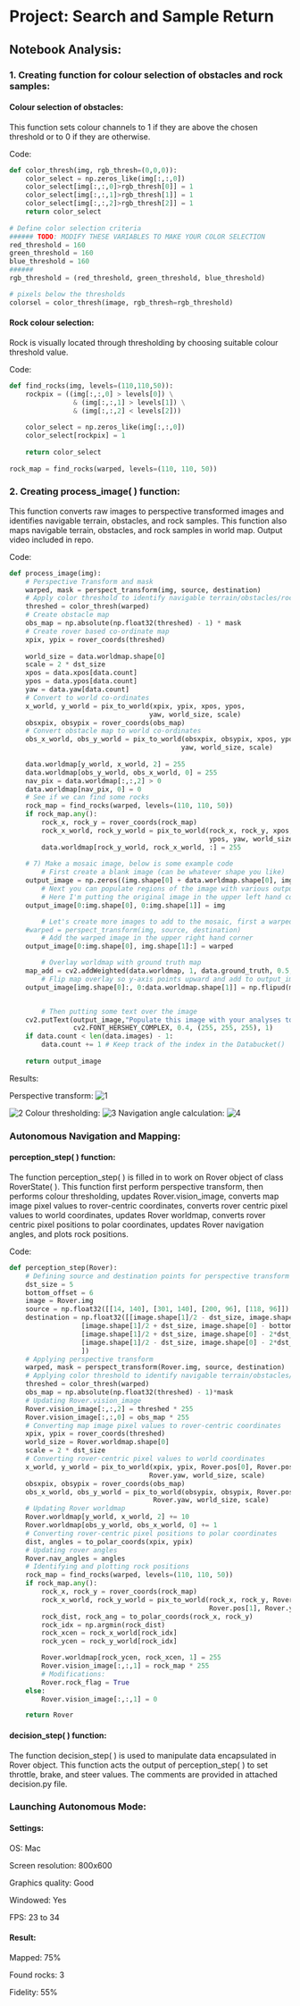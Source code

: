 # Project: Search and Sample Return

## Notebook Analysis:

### 1. Creating function for colour selection of obstacles and rock samples:

#### Colour selection of obstacles:

This function sets colour channels to 1 if they are above the chosen threshold or to 0 if they are otherwise.

Code:
```python
def color_thresh(img, rgb_thresh=(0,0,0)):
    color_select = np.zeros_like(img[:,:,0])
    color_select[img[:,:,0]>rgb_thresh[0]] = 1
    color_select[img[:,:,1]>rgb_thresh[1]] = 1
    color_select[img[:,:,2]>rgb_thresh[2]] = 1
    return color_select
    
# Define color selection criteria
###### TODO: MODIFY THESE VARIABLES TO MAKE YOUR COLOR SELECTION
red_threshold = 160
green_threshold = 160
blue_threshold = 160
######
rgb_threshold = (red_threshold, green_threshold, blue_threshold)

# pixels below the thresholds
colorsel = color_thresh(image, rgb_thresh=rgb_threshold)
```

#### Rock colour selection:

Rock is visually located through thresholding by choosing suitable colour threshold value.

Code:
```python 
def find_rocks(img, levels=(110,110,50)):
    rockpix = ((img[:,:,0] > levels[0]) \
                & (img[:,:,1] > levels[1]) \
                & (img[:,:,2] < levels[2]))
    
    color_select = np.zeros_like(img[:,:,0])
    color_select[rockpix] = 1
    
    return color_select
    
rock_map = find_rocks(warped, levels=(110, 110, 50))
```
### 2. Creating process_image( ) function:

This function converts raw images to perspective transformed images and identifies navigable terrain, obstacles, and rock samples. This function also maps navigable terrain, obstacles, and rock samples in world map. Output video included in repo.

Code:
```python
def process_image(img):
    # Perspective Transform and mask
    warped, mask = perspect_transform(img, source, destination)
    # Apply color threshold to identify navigable terrain/obstacles/rock samples
    threshed = color_thresh(warped)
    # Create obstacle map
    obs_map = np.absolute(np.float32(threshed) - 1) * mask
    # Create rover based co-ordinate map
    xpix, ypix = rover_coords(threshed)
    
    world_size = data.worldmap.shape[0]
    scale = 2 * dst_size
    xpos = data.xpos[data.count]
    ypos = data.ypos[data.count]
    yaw = data.yaw[data.count]
    # Convert to world co-ordinates
    x_world, y_world = pix_to_world(xpix, ypix, xpos, ypos,
                                   yaw, world_size, scale)
    obsxpix, obsypix = rover_coords(obs_map)
    # Convert obstacle map to world co-ordinates
    obs_x_world, obs_y_world = pix_to_world(obsxpix, obsypix, xpos, ypos,
                                           yaw, world_size, scale)
    
    data.worldmap[y_world, x_world, 2] = 255
    data.worldmap[obs_y_world, obs_x_world, 0] = 255
    nav_pix = data.worldmap[:,:,2] > 0
    data.worldmap[nav_pix, 0] = 0
    # See if we can find some rocks
    rock_map = find_rocks(warped, levels=(110, 110, 50))
    if rock_map.any():
        rock_x, rock_y = rover_coords(rock_map)
        rock_x_world, rock_y_world = pix_to_world(rock_x, rock_y, xpos,
                                                  ypos, yaw, world_size, scale)
        data.worldmap[rock_y_world, rock_x_world, :] = 255
        
    # 7) Make a mosaic image, below is some example code
        # First create a blank image (can be whatever shape you like)
    output_image = np.zeros((img.shape[0] + data.worldmap.shape[0], img.shape[1]*2, 3))
        # Next you can populate regions of the image with various output
        # Here I'm putting the original image in the upper left hand corner
    output_image[0:img.shape[0], 0:img.shape[1]] = img

        # Let's create more images to add to the mosaic, first a warped image
    #warped = perspect_transform(img, source, destination)
        # Add the warped image in the upper right hand corner
    output_image[0:img.shape[0], img.shape[1]:] = warped

        # Overlay worldmap with ground truth map
    map_add = cv2.addWeighted(data.worldmap, 1, data.ground_truth, 0.5, 0)
        # Flip map overlay so y-axis points upward and add to output_image 
    output_image[img.shape[0]:, 0:data.worldmap.shape[1]] = np.flipud(map_add)


        # Then putting some text over the image
    cv2.putText(output_image,"Populate this image with your analyses to make a video!", (20, 20), 
                cv2.FONT_HERSHEY_COMPLEX, 0.4, (255, 255, 255), 1)
    if data.count < len(data.images) - 1:
        data.count += 1 # Keep track of the index in the Databucket()
    
    return output_image
```

Results:

Perspective transform:
![1](https://user-images.githubusercontent.com/7349926/34482669-7b0b34da-ef87-11e7-803e-b1bae65aef0c.png)

![2](https://user-images.githubusercontent.com/7349926/34482693-ab8f74a4-ef87-11e7-9cb8-299772550db3.png)
Colour thresholding:
![3](https://user-images.githubusercontent.com/7349926/34482702-b65ca1ae-ef87-11e7-9183-009459cb8f47.png)
Navigation angle calculation:
![4](https://user-images.githubusercontent.com/7349926/34482713-bf916b2e-ef87-11e7-8fca-134be59bd410.png)
### Autonomous Navigation and Mapping:

#### perception_step( ) function:
The function perception_step( ) is filled in to work on Rover object of class RoverState( ). This function first perform perspective transform, then performs colour thresholding, updates Rover.vision_image, converts map image pixel values to rover-centric coordinates, converts rover centric pixel values to world coordinates, updates Rover worldmap, converts rover centric pixel positions to polar coordinates, updates Rover navigation angles, and plots rock positions.

Code:
```python
def perception_step(Rover):
    # Defining source and destination points for perspective transform
    dst_size = 5
    bottom_offset = 6
    image = Rover.img
    source = np.float32([[14, 140], [301, 140], [200, 96], [118, 96]])
    destination = np.float32([[image.shape[1]/2 - dst_size, image.shape[0] - bottom_offset],
                  [image.shape[1]/2 + dst_size, image.shape[0] - bottom_offset],
                  [image.shape[1]/2 + dst_size, image.shape[0] - 2*dst_size - bottom_offset], 
                  [image.shape[1]/2 - dst_size, image.shape[0] - 2*dst_size - bottom_offset],
                  ])
    # Applying perspective transform
    warped, mask = perspect_transform(Rover.img, source, destination)
    # Applying color threshold to identify navigable terrain/obstacles/rock samples
    threshed = color_thresh(warped)
    obs_map = np.absolute(np.float32(threshed) - 1)*mask
    # Updating Rover.vision_image
    Rover.vision_image[:,:,2] = threshed * 255
    Rover.vision_image[:,:,0] = obs_map * 255
    # Converting map image pixel values to rover-centric coordinates
    xpix, ypix = rover_coords(threshed)
    world_size = Rover.worldmap.shape[0]
    scale = 2 * dst_size
    # Converting rover-centric pixel values to world coordinates
    x_world, y_world = pix_to_world(xpix, ypix, Rover.pos[0], Rover.pos[1],
                                   Rover.yaw, world_size, scale)
    obsxpix, obsypix = rover_coords(obs_map)
    obs_x_world, obs_y_world = pix_to_world(obsypix, obsypix, Rover.pos[0], Rover.pos[1],
                                    Rover.yaw, world_size, scale)
    # Updating Rover worldmap
    Rover.worldmap[y_world, x_world, 2] += 10
    Rover.worldmap[obs_y_world, obs_x_world, 0] += 1
    # Converting rover-centric pixel positions to polar coordinates
    dist, angles = to_polar_coords(xpix, ypix)
    # Updating rover angles
    Rover.nav_angles = angles
    # Identifying and plotting rock positions
    rock_map = find_rocks(warped, levels=(110, 110, 50))
    if rock_map.any():
        rock_x, rock_y = rover_coords(rock_map)
        rock_x_world, rock_y_world = pix_to_world(rock_x, rock_y, Rover.pos[0],
                                                  Rover.pos[1], Rover.yaw, world_size, scale)
        rock_dist, rock_ang = to_polar_coords(rock_x, rock_y)
        rock_idx = np.argmin(rock_dist)
        rock_xcen = rock_x_world[rock_idx]
        rock_ycen = rock_y_world[rock_idx]

        Rover.worldmap[rock_ycen, rock_xcen, 1] = 255
        Rover.vision_image[:,:,1] = rock_map * 255
        # Modifications:
        Rover.rock_flag = True
    else:
        Rover.vision_image[:,:,1] = 0

    return Rover
```
#### decision_step( ) function:
The function decision_step( ) is used to manipulate data encapsulated in Rover object. This function acts the output of perception_step( ) to set throttle, brake, and steer values. The comments are provided in attached decision.py file.

### Launching Autonomous Mode:

#### Settings:

OS: Mac

Screen resolution: 800x600

Graphics quality: Good

Windowed: Yes

FPS: 23 to 34

#### Result:
Mapped: 75%

Found rocks: 3

Fidelity: 55%
